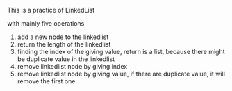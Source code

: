 This is a practice of LinkedList

with mainly five operations

1. add a new node to the linkedlist
2. return the length of the linkedlist
3. finding the index of the giving value, return is a list, because there might be duplicate value in the linkedlist
4. remove linkedlist node by giving index
5. remove linkedlist node by giving value, if there are duplicate value, it will remove the first one